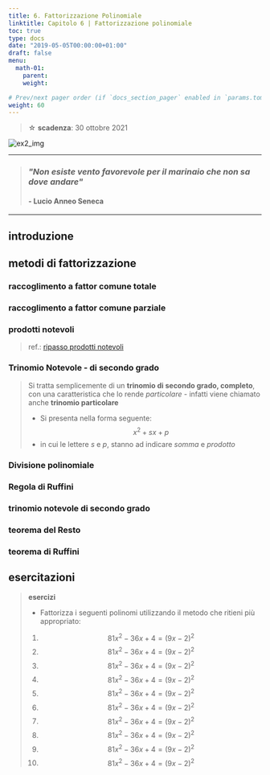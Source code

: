 ```yaml
---
title: 6. Fattorizzazione Polinomiale
linktitle: Capitolo 6 | Fattorizzazione polinomiale
toc: true
type: docs
date: "2019-05-05T00:00:00+01:00"
draft: false
menu:
  math-01:
    parent: 
    weight: 

# Prev/next pager order (if `docs_section_pager` enabled in `params.toml`)
weight: 60
---
```


> ☆ **scadenza**: 30 ottobre 2021

![ex2_img](../ex2_img.png)

---

>### *"Non esiste vento favorevole per il marinaio che non sa dove andare"*
>
>#### - Lucio Anneo Seneca

---

## introduzione

## metodi di fattorizzazione

### raccoglimento a fattor comune totale

### raccoglimento a fattor comune parziale

### prodotti notevoli

> ref.: [ripasso prodotti notevoli](prodotti_notevoli.pdf)

### Trinomio Notevole - di secondo grado

> Si tratta semplicemente di un **trinomio di secondo grado, completo**, con una caratteristica che lo rende *particolare* - infatti viene chiamato anche **trinomio particolare**
>
> - Si presenta nella forma seguente:
> $$x^2 + sx+p$$
> - in cui le lettere $s$ e $p$, stanno ad indicare _somma_ e _prodotto_

### Divisione polinomiale

### Regola di Ruffini

### trinomio notevole di secondo grado

### teorema del Resto

### teorema di Ruffini

## esercitazioni

>**esercizi**
>
>- Fattorizza i seguenti polinomi utilizzando il metodo che ritieni più appropriato:
>
>
>1. $$81x^2 -36x + 4 = (9x-2)^2$$
>1. $$81x^2 -36x + 4 = (9x-2)^2$$
>1. $$81x^2 -36x + 4 = (9x-2)^2$$
>1. $$81x^2 -36x + 4 = (9x-2)^2$$
>1. $$81x^2 -36x + 4 = (9x-2)^2$$
>1. $$81x^2 -36x + 4 = (9x-2)^2$$
>1. $$81x^2 -36x + 4 = (9x-2)^2$$
>1. $$81x^2 -36x + 4 = (9x-2)^2$$
>1. $$81x^2 -36x + 4 = (9x-2)^2$$
>1. $$81x^2 -36x + 4 = (9x-2)^2$$

